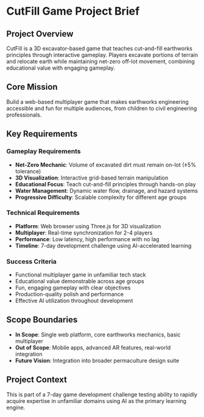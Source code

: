 # CutFill Game Project Brief

## Project Overview
CutFill is a 3D excavator-based game that teaches cut-and-fill earthworks principles through interactive gameplay. Players excavate portions of terrain and relocate earth while maintaining net-zero off-lot movement, combining educational value with engaging gameplay.

## Core Mission
Build a web-based multiplayer game that makes earthworks engineering accessible and fun for multiple audiences, from children to civil engineering professionals.

## Key Requirements

### Gameplay Requirements
- **Net-Zero Mechanic**: Volume of excavated dirt must remain on-lot (±5% tolerance)
- **3D Visualization**: Interactive grid-based terrain manipulation
- **Educational Focus**: Teach cut-and-fill principles through hands-on play
- **Water Management**: Dynamic water flow, drainage, and hazard systems
- **Progressive Difficulty**: Scalable complexity for different age groups

### Technical Requirements
- **Platform**: Web browser using Three.js for 3D visualization
- **Multiplayer**: Real-time synchronization for 2-4 players
- **Performance**: Low latency, high performance with no lag
- **Timeline**: 7-day development challenge using AI-accelerated learning

### Success Criteria
- Functional multiplayer game in unfamiliar tech stack
- Educational value demonstrable across age groups
- Fun, engaging gameplay with clear objectives
- Production-quality polish and performance
- Effective AI utilization throughout development

## Scope Boundaries
- **In Scope**: Single web platform, core earthworks mechanics, basic multiplayer
- **Out of Scope**: Mobile apps, advanced AR features, real-world integration
- **Future Vision**: Integration into broader permaculture design suite

## Project Context
This is part of a 7-day game development challenge testing ability to rapidly acquire expertise in unfamiliar domains using AI as the primary learning engine. 
